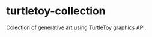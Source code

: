 # turtletoy-collection
Colection of generative art using [TurtleToy](https://[link-url-here.org](https://turtletoy.net/)) graphics API. 

